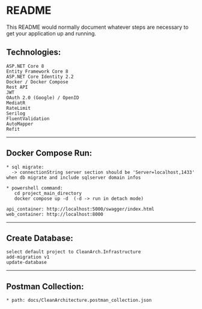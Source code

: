 # README #
This README would normally document whatever steps are necessary to get your application up and running.

## Technologies:
	ASP.NET Core 8
	Entity Framework Core 8
	ASP.NET Core Identity 2.2
	Docker / Docker Compose
	Rest API
	JWT
	OAuth 2.0 (Google) / OpenID
	MediatR
	RateLimit
	Serilog
	FluentValidation
	AutoMapper
	Refit
	
---------------------------
	
## Docker Compose Run:
    * sql migrate:
	  -> connectionString server section should be 'Server=localhost,1433' when db migrate and include sqlserver domain infos
    
	* powershell command:
	   cd project_main_directory
	   docker compose up -d  (-d -> run in detach mode)
	
	api_container: http://localhost:5000/swagger/index.html
	web_container: http://localhost:8000
	
---------------------------
	
## Create Database:
    select default project to CleanArch.Infrastructure
    add-migration v1
    update-database
	
---------------------------
	
## Postman Collection:	
	* path: docs/CleanArchitecture.postman_collection.json